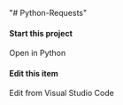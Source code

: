 "# Python-Requests" 
#### Start this project
Open in Python

####  Edit this item
Edit from Visual Studio Code
